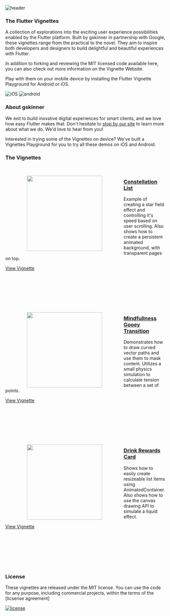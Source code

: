 
![header](https://gskinner.com/flutter_showcase/shared/Header@2x.png)

### The Flutter Vignettes

A collection of explorations into the exciting user experience possibilities enabled by the Flutter platform. Built by gskinner in partnership with Google, these vignettes range from the practical to the novel. They aim to inspire both developers and designers to build delightful and beautiful experiences with Flutter.

In addition to forking and reviewing the MIT licensed code available here, you can also check out more information on the Vignette Website.

Play with them on your mobile device by installing the Flutter Vignette Playground for Android or iOS.

![iOS](https://gskinner.com/flutter_showcase/shared/appstore-Apple.png) ![android](https://gskinner.com/flutter_showcase/shared/appstore-Google.png)

### About gskinner

We exit to build inovative digital experiences for smart clients, and we love how easy Flutter makes that. Don't hesitate to [stop by our site](https://gskinner.com) to learn more about what we do. We'd love to hear from you!

Interested in trying some of the Vignettes on device? We've built a Vignettes Playground for you to try all these demos on iOS and Android.

### The Vignettes

<br />  

<p id="constellation_list">
<a href="#"><img align="left" hspace=68 src="https://gskinner.com/flutter_showcase/previews/constellation_list_edited.gif" width="237"/></a>
<a href="#constellation_list"><h3>Constellation List</h3></a>
<p>Example of creating a star field effect and controlling it's speed based on user scrolling. Also shows how to create a persistent animated background, with transparent pages on top.</p>
<a href="#">View Vignette</a>
</p><br/><br/><br/><br/><br/><br/>

<p id="gooey_edge">
<a href="#"><img align="left" hspace=68 src="https://gskinner.com/flutter_showcase/previews/gooey_edge_edited.gif" width="237" /></a>
<a href="#gooey_edge"><h3>Mindfullness Gooey Transition</h3></a>
<p>Demonstrates how to draw curved vector paths and use them to mask content. Utilizes a small physics simulation to calculate tension between a set of points.</p>
<a href="#">View Vignette</a>
</p><br/><br/><br/><br/><br/><br/>

<p id="drink_rewards_list">
<a href="#"><img align="left" hspace=68 src="https://gskinner.com/flutter_showcase/previews/drink_rewards_list_edited.gif" width="237" /></a>
<a href="#gooey_edge"><h3>Drink Rewards Card</h3></a>
<p>Shows how to easily create resizeable list items using AnimatedContainer. Also shows how to use the canvas drawing API to simulate a liquid effect.</p>
<a href="#">View Vignette</a>
</p><br/><br/><br/><br/><br/><br/>

### License

These vignettes are released under the MIT license. You can use the code for any purpose, including commercial projects, within the terms of the [licsense agreement]

[![license](https://img.shields.io/badge/License-MIT-yellow.svg)](https://opensource.org/licenses/MIT)

<br/>

